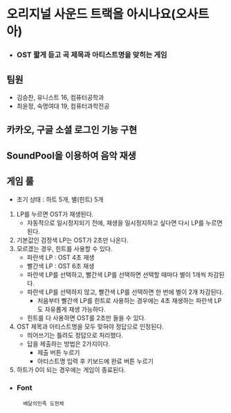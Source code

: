 # 오리지널 사운드 트랙을 아시나요(오사트아)
+ ### OST 짧게 듣고 곡 제목과 아티스트명을 맞히는 게임

## 팀원  
- 김승찬, 유니스트 16, 컴퓨터공학과
- 최윤정, 숙명여대 19, 컴퓨터과학전공  

## 카카오, 구글 소셜 로그인 기능 구현
## SoundPool을 이용하여 음악 재생

## 게임 룰
  + 초기 상태 : 하트 5개, 별(힌트) 5개
  1. LP를 누르면 OST가 재생된다.
      + 자동적으로 일시정지되기 전에, 재생을 일시정지하고 싶다면 다시 LP를 누르면 된다.       
  2. 기본값인 검정색 LP는 OST가 2초만 나온다.
  3. 모르겠는 경우, 힌트를 사용할 수 있다.      
      + 파란색 LP : OST 4초 재생
      + 빨간색 LP : OST 6초 재생
      + 파란색 LP를 선택하고, 빨간색 LP를 선택하면 선택할 때마다 별이 1개씩 차감된다.
      + 파란색 LP를 선택하지 않고, 빨간색 LP를 선택하면 한 번에 별이 2개 차감된다.
        + 처음부터 빨간색 LP를 힌트로 사용하는 경우에는 4초 재생하는 파란색 LP도 자유롭게 재생 가능하다.
      + 힌트를 다 사용하면 OST를 2초만 들을 수 있다.
  4. OST 제목과 아티스트명을 모두 맞혀야 정답으로 인정된다.
      + 띄어쓰기는 틀려도 정답으로 처리했다.
      + 답을 제출하는 방법은 2가지이다.
        + 제출 버튼 누르기
        + 아티스트명 입력 후 키보드에 완료 버튼 누르기 
  5. 하트가 0이 되는 경우에는 게임이 종료된다.

+ ### Font  
        배달의민족 도현체
